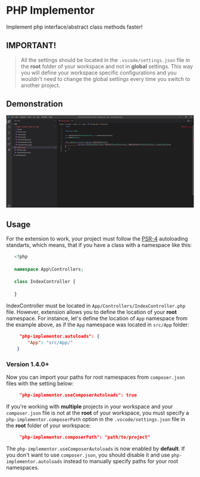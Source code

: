 # PHP Implementor
Implement php interface/abstract class methods faster!

## IMPORTANT!

>All the settings should be located in the `.vscode/settings.json` file in the **root** folder of your workspace and not in **global** settings. This way you will define your workspace specific configurations and you wouldn't need to change the global settings every time you switch to another project.

## Demonstration
![til](./images/demo.gif)

## Usage

For the extension to work, your project must follow the [PSR-4](https://www.php-fig.org/psr/psr-4/) autoloading standarts, which means, that if you have a class with a namespace like this:

```php
   <?php 

   namespace App\Controllers;

   class IndexController {

   }
```

IndexController must be located in `App/Controllers/IndexController.php` file. However, extension allows you to define the location of your **root** namespace. For instance, let's define the location of `App` namespace from the example above, as if the `App` namespace was located in `src/App` folder:

```json
     "php-implementor.autoloads": {
        "App": "src/App/"
    }
```

### Version 1.4.0+

Now you can import your paths for root namespaces from `composer.json` files with the setting below:

```json
     "php-implementor.useComposerAutoloads": true
```

If you're working with **multiple** projects in your workspace and your `composer.json` file is not at the **root** of your workspace, you must specify a `php-implementor.composerPath` option in the `.vscode/settings.json` file in the **root** folder of your workspace:

```json
     "php-implementor.composerPath": "path/to/project"
```

The `php-implementor.useComposerAutoloads` is now enabled by **default**. If you don't want to use `composer.json`, you should disable it and use `php-implementor.autoloads` instead to manually specify paths for your root namespaces.